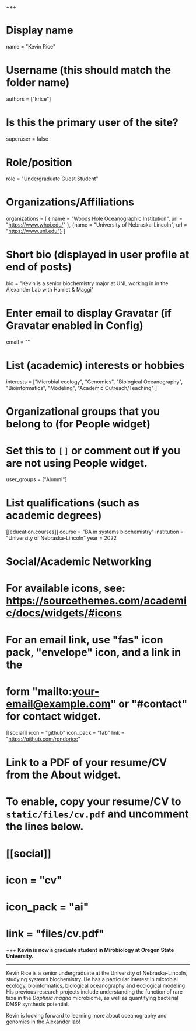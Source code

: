 +++
# Display name
name = "Kevin Rice"

# Username (this should match the folder name)
authors = ["krice"]

# Is this the primary user of the site?
superuser = false

# Role/position
role = "Undergraduate Guest Student"

# Organizations/Affiliations
organizations = [ { name = "Woods Hole Oceanographic Institution", url = "https://www.whoi.edu/" },
{name = "University of Nebraska-Lincoln", url = "https://www.unl.edu"} ]

# Short bio (displayed in user profile at end of posts)
bio = "Kevin is a senior biochemistry major at UNL working in in the Alexander Lab with Harriet & Maggi"

# Enter email to display Gravatar (if Gravatar enabled in Config)
email = ""

# List (academic) interests or hobbies
interests = ["Microbial ecology", "Genomics",
  "Biological Oceanography",
  "Bioinformatics", "Modeling",
  "Academic Outreach/Teaching"
]

# Organizational groups that you belong to (for People widget)
#   Set this to `[]` or comment out if you are not using People widget.
user_groups = ["Alumni"]

# List qualifications (such as academic degrees)
[[education.courses]]
  course = "BA in systems biochemistry"
  institution = "University of Nebraska-Lincoln"
  year = 2022

# Social/Academic Networking
# For available icons, see: https://sourcethemes.com/academic/docs/widgets/#icons
#   For an email link, use "fas" icon pack, "envelope" icon, and a link in the
#   form "mailto:your-email@example.com" or "#contact" for contact widget.

[[social]]
  icon = "github"
  icon_pack = "fab"
  link = "https://github.com/rondorice"

# Link to a PDF of your resume/CV from the About widget.
# To enable, copy your resume/CV to `static/files/cv.pdf` and uncomment the lines below.
# [[social]]
#   icon = "cv"
#   icon_pack = "ai"
#   link = "files/cv.pdf"


+++
**Kevin is now a graduate student in Mirobiology at Oregon State University.**

--- 
Kevin Rice is a senior undergraduate at the University of Nebraska-Lincoln, studying systems biochemistry. He has a particular interest in microbial ecology, bioinformatics, biological oceanography and ecological modeling. His previous research projects include understanding the function of rare taxa in the *Daphnia magna* microbiome, as well as quantifying bacterial DMSP synthesis potential.

Kevin is looking forward to learning more about oceanography and genomics in the Alexander lab!

